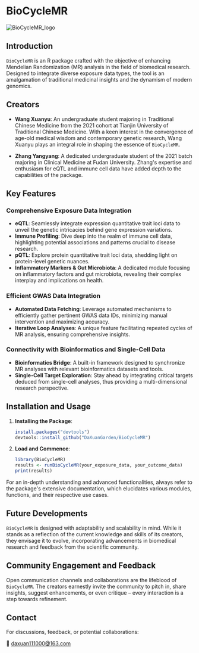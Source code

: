 # BioCycleMR
![BioCycleMR_logo](https://github.com/DaXuanGarden/BioCycleMR/assets/140375963/f421447f-ccf5-4b3f-a384-b5ea677083a3)


## Introduction

`BioCycleMR` is an R package crafted with the objective of enhancing Mendelian Randomization (MR) analysis in the field of biomedical research. Designed to integrate diverse exposure data types, the tool is an amalgamation of traditional medicinal insights and the dynamism of modern genomics.

## Creators

- **Wang Xuanyu**: An undergraduate student majoring in Traditional Chinese Medicine from the 2021 cohort at Tianjin University of Traditional Chinese Medicine. With a keen interest in the convergence of age-old medical wisdom and contemporary genetic research, Wang Xuanyu plays an integral role in shaping the essence of `BioCycleMR`.

- **Zhang Yangyang**: A dedicated undergraduate student of the 2021 batch majoring in Clinical Medicine at Fudan University. Zhang's expertise and enthusiasm for eQTL and immune cell data have added depth to the capabilities of the package.

## Key Features

### Comprehensive Exposure Data Integration

- **eQTL**: Seamlessly integrate expression quantitative trait loci data to unveil the genetic intricacies behind gene expression variations.
- **Immune Profiling**: Dive deep into the realm of immune cell data, highlighting potential associations and patterns crucial to disease research.
- **pQTL**: Explore protein quantitative trait loci data, shedding light on protein-level genetic nuances.
- **Inflammatory Markers & Gut Microbiota**: A dedicated module focusing on inflammatory factors and gut microbiota, revealing their complex interplay and implications on health.

### Efficient GWAS Data Integration

- **Automated Data Fetching**: Leverage automated mechanisms to efficiently gather pertinent GWAS data IDs, minimizing manual intervention and maximizing accuracy.
- **Iterative Loop Analyses**: A unique feature facilitating repeated cycles of MR analysis, ensuring comprehensive insights.

### Connectivity with Bioinformatics and Single-Cell Data

- **Bioinformatics Bridge**: A built-in framework designed to synchronize MR analyses with relevant bioinformatics datasets and tools.
- **Single-Cell Target Exploration**: Stay ahead by integrating critical targets deduced from single-cell analyses, thus providing a multi-dimensional research perspective.

## Installation and Usage

1. **Installing the Package**:
   ```r
   install.packages("devtools")
   devtools::install_github("DaXuanGarden/BioCycleMR")
   ```

2. **Load and Commence**:
   ```r
   library(BioCycleMR)
   results <- runBioCycleMR(your_exposure_data, your_outcome_data)
   print(results)
   ```

For an in-depth understanding and advanced functionalities, always refer to the package's extensive documentation, which elucidates various modules, functions, and their respective use cases.

## Future Developments

`BioCycleMR` is designed with adaptability and scalability in mind. While it stands as a reflection of the current knowledge and skills of its creators, they envisage it to evolve, incorporating advancements in biomedical research and feedback from the scientific community.

## Community Engagement and Feedback

Open communication channels and collaborations are the lifeblood of `BioCycleMR`. The creators earnestly invite the community to pitch in, share insights, suggest enhancements, or even critique – every interaction is a step towards refinement.

## Contact

For discussions, feedback, or potential collaborations:

📧 [daxuan111000@163.com](mailto:daxuan111000@163.com)

